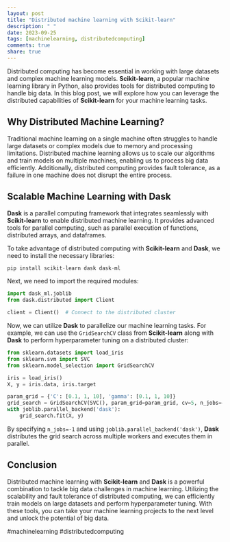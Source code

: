 ```yaml
---
layout: post
title: "Distributed machine learning with Scikit-learn"
description: " "
date: 2023-09-25
tags: [machinelearning, distributedcomputing]
comments: true
share: true
---
```


Distributed computing has become essential in working with large datasets and complex machine learning models. **Scikit-learn**, a popular machine learning library in Python, also provides tools for distributed computing to handle big data. In this blog post, we will explore how you can leverage the distributed capabilities of **Scikit-learn** for your machine learning tasks.

## Why Distributed Machine Learning?

Traditional machine learning on a single machine often struggles to handle large datasets or complex models due to memory and processing limitations. Distributed machine learning allows us to scale our algorithms and train models on multiple machines, enabling us to process big data efficiently. Additionally, distributed computing provides fault tolerance, as a failure in one machine does not disrupt the entire process.

## Scalable Machine Learning with Dask

**Dask** is a parallel computing framework that integrates seamlessly with **Scikit-learn** to enable distributed machine learning. It provides advanced tools for parallel computing, such as parallel execution of functions, distributed arrays, and dataframes.

To take advantage of distributed computing with **Scikit-learn** and **Dask**, we need to install the necessary libraries:

```python
pip install scikit-learn dask dask-ml
```

Next, we need to import the required modules:

```python
import dask_ml.joblib
from dask.distributed import Client

client = Client()  # Connect to the distributed cluster
```

Now, we can utilize **Dask** to parallelize our machine learning tasks. For example, we can use the `GridSearchCV` class from **Scikit-learn** along with **Dask** to perform hyperparameter tuning on a distributed cluster:

```python
from sklearn.datasets import load_iris
from sklearn.svm import SVC
from sklearn.model_selection import GridSearchCV

iris = load_iris()
X, y = iris.data, iris.target

param_grid = {'C': [0.1, 1, 10], 'gamma': [0.1, 1, 10]}
grid_search = GridSearchCV(SVC(), param_grid=param_grid, cv=5, n_jobs=-1)
with joblib.parallel_backend('dask'):
    grid_search.fit(X, y)
```

By specifying `n_jobs=-1` and using `joblib.parallel_backend('dask')`, **Dask** distributes the grid search across multiple workers and executes them in parallel.

## Conclusion

Distributed machine learning with **Scikit-learn** and **Dask** is a powerful combination to tackle big data challenges in machine learning. Utilizing the scalability and fault tolerance of distributed computing, we can efficiently train models on large datasets and perform hyperparameter tuning. With these tools, you can take your machine learning projects to the next level and unlock the potential of big data.

#machinelearning #distributedcomputing